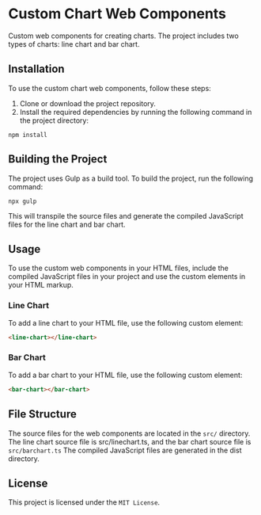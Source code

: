 # Custom Chart Web Components

Custom web components for creating charts. The project includes two types of charts: line chart and bar chart.

## Installation

To use the custom chart web components, follow these steps:

1. Clone or download the project repository.
2. Install the required dependencies by running the following command in the project directory:

```npm install```

## Building the Project

The project uses Gulp as a build tool. To build the project, run the following command:

```npx gulp```


This will transpile the source files and generate the compiled JavaScript files for the line chart and bar chart.

## Usage

To use the custom web components in your HTML files, include the compiled JavaScript files in your project and use the custom elements in your HTML markup.

### Line Chart

To add a line chart to your HTML file, use the following custom element:
```html
<line-chart></line-chart>
```

### Bar Chart

To add a bar chart to your HTML file, use the following custom element:
```html
<bar-chart></bar-chart>
```

## File Structure

The source files for the web components are located in the ```src/``` directory. The line chart source file is src/linechart.ts, and the bar chart source file is ```src/barchart.ts``` The compiled JavaScript files are generated in the dist directory.

## License 

This project is licensed under the ```MIT License```.